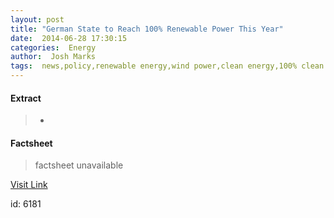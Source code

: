 ```yaml
---
layout: post
title: "German State to Reach 100% Renewable Power This Year"
date:  2014-06-28 17:30:15 
categories:  Energy      
author:  Josh Marks                                                    
tags:  news,policy,renewable energy,wind power,clean energy,100% clean energy,germany,green energy,grid,schleswig-holstein,wind energy                                                                                                                                                                                                                                                                                                                                                                                                                                                                                                                                                                                                                                                                
---
```



#### Extract
>+

#### Factsheet
>factsheet unavailable

[Visit Link](http://inhabitat.com/german-state-to-reach-100-renewable-power-this-year/)

id:    6181 
